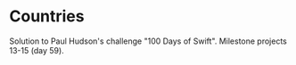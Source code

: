 # Countries
Solution to Paul Hudson's challenge "100 Days of Swift". Milestone projects 13-15 (day 59).
